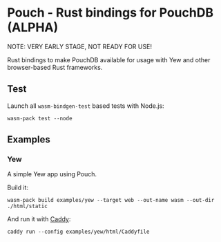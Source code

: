 # Pouch - Rust bindings for PouchDB (ALPHA)

NOTE: VERY EARLY STAGE, NOT READY FOR USE!

Rust bindings to make PouchDB available for usage with Yew and other browser-based Rust frameworks.

## Test

Launch all <code>wasm-bindgen-test</code> based tests with Node.js:

```shell
wasm-pack test --node
```

## Examples

### Yew

A simple Yew app using Pouch.

Build it:

```shell
wasm-pack build examples/yew --target web --out-name wasm --out-dir ./html/static
```

And run it with [Caddy](https://caddyserver.com/):

```shell
caddy run --config examples/yew/html/Caddyfile
```

